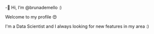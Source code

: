 -👋 Hi, I’m @brunademello :) 

Welcome to my profile 😍

I'm a Data Scientist and I always looking for new features in my area :)

<!---
brunademello/brunademello is a ✨ special ✨ repository because its `README.md` (this file) appears on your GitHub profile.
You can click the Preview link to take a look at your changes.
--->
